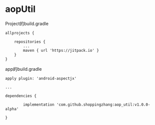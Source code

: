 # aopUtil

Project的build.gradle

	allprojects {
	
		repositories {
			...
			maven { url 'https://jitpack.io' }
		}
	}
  
app的build.gradle

    apply plugin: 'android-aspectjx'

    ...

	dependencies {
	
	        implementation 'com.github.shoppingzhang:aop_util:v1.0.0-alpha'
		
	}

  
  
